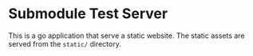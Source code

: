 # Submodule Test Server  
  
This is a go application that serve a static website. The static assets are served from the `static/` directory.  
